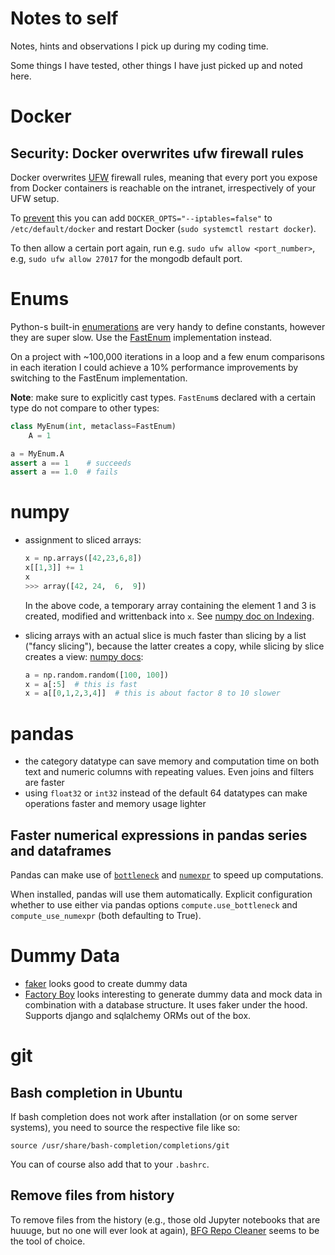 # Notes to self

Notes, hints and observations I pick up during my coding time.

Some things I have tested, other things I have just picked up and noted here.

# Docker

## Security: Docker overwrites ufw firewall rules

Docker overwrites [UFW](https://help.ubuntu.com/community/UFW) firewall rules, meaning that every port you expose from Docker containers is reachable on the intranet, irrespectively of your UFW setup.

To [prevent](https://www.techrepublic.com/article/how-to-fix-the-docker-and-ufw-security-flaw/) this you can add `DOCKER_OPTS="--iptables=false"` to `/etc/default/docker` and restart Docker (`sudo systemctl restart docker`).

To then allow a certain port again, run e.g. `sudo ufw allow <port_number>`, e.g, `sudo ufw allow 27017` for the mongodb default port.

# Enums

Python-s built-in [enumerations](https://docs.python.org/3/library/enum.html) are very handy to define constants, however they are super slow.
Use the [FastEnum](https://github.com/QratorLabs/fastenum) implementation instead.

On a project with ~100,000 iterations in a loop and a few enum comparisons in each iteration I could achieve a 10% performance improvements by switching to the FastEnum implementation.

**Note**: make sure to explicitly cast types. `FastEnum`s declared with a certain type do not compare to other types: 

```python
class MyEnum(int, metaclass=FastEnum)
    A = 1

a = MyEnum.A
assert a == 1    # succeeds
assert a == 1.0  # fails
```

# numpy

* assignment to sliced arrays:
  ```python
  x = np.arrays([42,23,6,8])
  x[[1,3]] += 1
  x
  >>> array([42, 24,  6,  9])
  ```
  In the above code, a temporary array containing the element 1 and 3 is created, modified and writtenback into `x`. See [numpy doc on Indexing](https://numpy.org/doc/1.19/user/basics.indexing.html#assigning-values-to-indexed-arrays).

* slicing arrays with an actual slice is much faster than slicing by a list ("fancy slicing"), because the latter creates a copy, while slicing by slice creates a view: [numpy docs](https://scipy-cookbook.readthedocs.io/items/ViewsVsCopies.html#I-think-I-understand-what-a-view-is,-but-why-fancy-indexing-is-not-returning-a-view?):
  ```python
  a = np.random.random([100, 100])
  x = a[:5]  # this is fast
  x = a[[0,1,2,3,4]]  # this is about factor 8 to 10 slower
  ```
  

# pandas

* the category datatype can save memory and computation time on both text and numeric columns with repeating values. Even joins and filters are faster
* using `float32` or `int32` instead of the default 64 datatypes can make operations faster and memory usage lighter

## Faster numerical expressions in pandas series and dataframes

Pandas can make use of [`bottleneck`](https://github.com/pydata/bottleneck) and [`numexpr`](https://github.com/pydata/numexpr) to speed up computations.

When installed, pandas will use them automatically. Explicit configuration whether to use either via pandas options `compute.use_bottleneck` and `compute_use_numexpr` (both defaulting to True).

# Dummy Data

* [faker](https://faker.readthedocs.io/en/latest/) looks good to create dummy data
* [Factory Boy](https://factoryboy.readthedocs.io/en/latest/) looks interesting to generate dummy data and mock data in combination with a database structure. It uses faker under the hood. Supports django and sqlalchemy ORMs out of the box.

# git

## Bash completion in Ubuntu

If bash completion does not work after installation (or on some server systems), you need to source the respective file like so:

`source /usr/share/bash-completion/completions/git`

You can of course also add that to your `.bashrc`.


## Remove files from history

To remove files from the history (e.g., those old Jupyter notebooks that are huuuge, but no one will ever look at again), [BFG Repo Cleaner](https://github.com/rtyley/bfg-repo-cleaner) seems to be the tool of choice.
